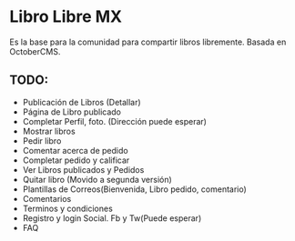 Libro Libre MX
==============
Es la base para la comunidad para compartir libros libremente. Basada en OctoberCMS.

TODO:
-------
- Publicación de Libros (Detallar)
- Página de Libro publicado
- Completar Perfil, foto. (Dirección puede esperar)
- Mostrar libros
- Pedir libro
- Comentar acerca de pedido
- Completar pedido y calificar
- Ver Libros publicados y Pedidos
- Quitar libro (Movido a segunda versión)
- Plantillas de Correos(Bienvenida, Libro pedido, comentario)
- Comentarios
- Terminos y condiciones
- Registro y login Social. Fb y Tw(Puede esperar)
- FAQ